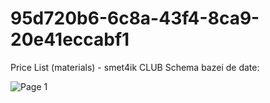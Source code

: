 # 95d720b6-6c8a-43f4-8ca9-20e41eccabf1
Price List (materials) - smet4ik CLUB
Schema bazei de date:


![Page 1](https://github.com/pto-club/95d720b6-6c8a-43f4-8ca9-20e41eccabf1/assets/66405379/81ddd142-c5d4-45b9-94b9-9309a1dde15c)
